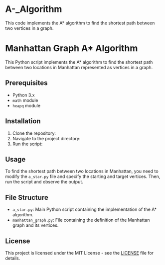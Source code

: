# A-_Algorithm
This code implements the A* algorithm to find the shortest path between two vertices in a graph. 

# Manhattan Graph A* Algorithm

This Python script implements the A* algorithm to find the shortest path between two locations in Manhattan represented as vertices in a graph.

## Prerequisites

- Python 3.x
- `math` module
- `heapq` module

## Installation

1. Clone the repository:
2. Navigate to the project directory:
3. Run the script:


## Usage

To find the shortest path between two locations in Manhattan, you need to modify the `a_star.py` file and specify the starting and target vertices. Then, run the script and observe the output.

## File Structure

- `a_star.py`: Main Python script containing the implementation of the A* algorithm.
- `manhattan_graph.py`: File containing the definition of the Manhattan graph and its vertices.

## License

This project is licensed under the MIT License - see the [LICENSE](LICENSE) file for details.


